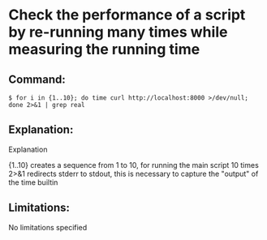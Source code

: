 # Check the performance of a script by re-running many times while measuring the running time

## Command:
```
$ for i in {1..10}; do time curl http://localhost:8000 >/dev/null; done 2>&1 | grep real
```

## Explanation:
Explanation

{1..10} creates a sequence from 1 to 10, for running the main script 10 times
2>&1 redirects stderr to stdout, this is necessary to capture the "output" of the time builtin

## Limitations:
No limitations specified


